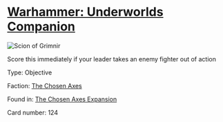 # [Warhammer: Underworlds Companion](https://guidokessels.github.io/wh-underworlds)

  

![Scion of Grimnir](https://warhammerunderworlds.com/wp-content/uploads/sites/6/2018/02/124_ENG.png)

Score this immediately if your leader takes an enemy fighter out of action

Type: Objective

Faction: [The Chosen Axes](https://guidokessels.github.io/wh-underworlds/factions/the-chosen-axes.md)

Found in: [The Chosen Axes Expansion](https://guidokessels.github.io/wh-underworlds/locations/the-chosen-axes-expansion.md)

Card number: 124

